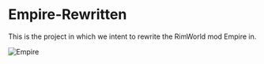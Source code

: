 # Empire-Rewritten
 This is the project in which we intent to rewrite the RimWorld mod Empire in.

![Empire](https://user-images.githubusercontent.com/26352135/151672563-98e40465-3ad1-4c8d-b44a-e97fc7ff3b0b.jpg)
